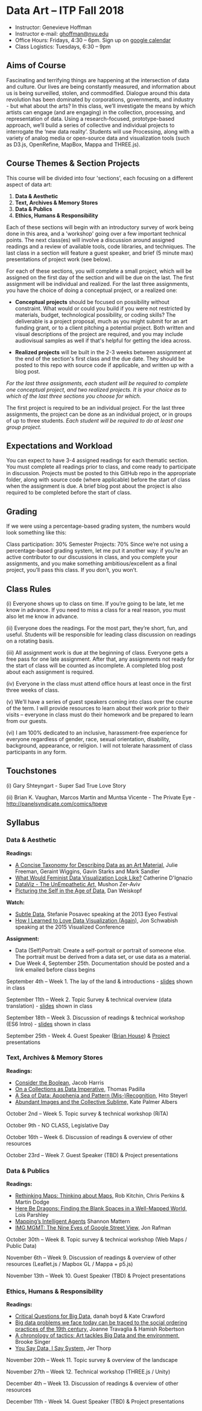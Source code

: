 # Data Art –  ITP Fall 2018

* Instructor: Genevieve Hoffman
* Instructor e-mail: ghoffman@nyu.edu
* Office Hours: Fridays, 4:30 – 6pm. Sign up on [google calendar](https://calendar.google.com/calendar/selfsched?sstoken=UU1URHpmUlVpc1JyfGRlZmF1bHR8ZmQ4YjEyYjA2M2NjZTc0MjM0OGU0YmMzZDQ3OWU5Yzk)
* Class Logistics: Tuesdays, 6:30 – 9pm 

## Aims of Course

Fascinating and terrifying things are happening at the intersection of data and culture. Our lives are being constantly measured, and information about us is being surveilled, stolen, and commodified. Dialogue around this data revolution has been dominated by corporations, governments, and industry - but what about the arts? In this class, we’ll investigate the means by which artists can engage (and are engaging) in the collection, processing, and representation of data. Using a research-focused, prototype-based approach, we’ll build a series of collective and individual projects to interrogate the ‘new data reality’. Students will use Processing, along with a variety of analog media or open-source data and visualization tools (such as D3.js, OpenRefine, MapBox, Mappa and THREE.js).

## Course Themes & Section Projects

This course will be divided into four 'sections', each focusing on a different aspect of data art:

1. **Data & Aesthetic**
2. **Text, Archives & Memory Stores**
3. **Data & Publics**
4. **Ethics, Humans & Responsibility**

Each of these sections will begin with an introductory survey of work being done in this area, and a 'workshop' going over a few important technical points. The next class(es) will involve a discussion around assigned readings and a review of available tools, code libraries, and techniques. The last class in a section will feature a guest speaker, and brief (5 minute max) presentations of project work (see below).

For each of these sections, you will complete a small project, which will be assigned on the first day of the section and will be due on the last. The first assignment will be individual and realized. For the last three assignments, you have the choice of doing a conceptual project, or a realized one:

* **Conceptual projects** should be focused on possibility without constraint. What would or could you build if you were not restricted by materials, budget, technological possibility, or coding skills? The deliverable is a project proposal, much as you might submit for an art funding grant, or to a client pitching a potential project. Both written and visual descriptions of the project are required, and you may include audiovisual samples as well if that's helpful for getting the idea across. 

* **Realized projects** will be built in the 2-3 weeks between assignment at the end of the section's first class and the due date. They should be posted to this repo with source code if applicable, and written up with a blog post.

*For the last three assignments, each student will be required to complete one conceptual project, and two realized projects. It is your choice as to which of the last three sections you choose for which.*

The first project is required to be an individual project. For the last three assignments, the project can be done as an individual project, or in groups of up to three students. *Each student will be required to do at least one group project.*

## Expectations and Workload

You can expect to have 3-4 assigned readings for each thematic section. You must complete all readings prior to class, and come ready to participate in discussion. Projects must be posted to this GitHub repo in the appropriate folder, along with source code (where applicable) before the start of class when the assignment is due. A brief blog post about the project is also required to be completed before the start of class. 

## Grading

If we were using a percentage-based grading system, the numbers would look something like this:

Class participation: 30%
Semester Projects: 70%
Since we’re not using a percentage-based grading system, let me put it another way: if you’re an active contributor to our discussions in class, and you complete your assignments, and you make something ambitious/excellent as a final project, you’ll pass this class. If you don’t, you won’t.

## Class Rules

(i) Everyone shows up to class on time. If you’re going to be late, let me know in advance. If you need to miss a class for a real reason, you must also let me know in advance.

(ii) Everyone does the readings. For the most part, they’re short, fun, and useful. Students will be responsible for leading class discussion on readings on a rotating basis.

(iii) All assignment work is due at the beginning of class. Everyone gets a free pass for one late assignment. After that, any assignments not ready for the start of class will be counted as incomplete. A completed blog post about each assignment is required.

(iv) Everyone in the class must attend office hours at least once in the first three weeks of class.

(v) We’ll have a series of guest speakers coming into class over the course of the term. I will provide resources to learn about their work prior to their visits – everyone in class must do their homework and be prepared to learn from our guests.

(vi) I am 100% dedicated to an inclusive, harassment-free experience for everyone regardless of gender, race, sexual orientation, disability, background, appearance, or religion. I will not tolerate harassment of class participants in any form.

## Touchstones

(i) Gary Shteyngart - Super Sad True Love Story

(ii) Brian K. Vaughan, Marcos Martin and Muntsa Vicente - The Private Eye - http://panelsyndicate.com/comics/tpeye

## Syllabus

### Data & Aesthetic

**Readings:**
* [A Concise Taxonomy for Describing Data as an Art Material,](http://www.mitpressjournals.org/doi/pdf/10.1162/LEON_a_01414) Julie Freeman, Geraint Wiggins, Gavin Starks and Mark Sandler
* [What Would Feminist Data Visualization Look Like?](https://civic.mit.edu/feminist-data-visualization) Catherine D'Ignazio
* [DataViz - The UnEmpathetic Art,](https://responsibledata.io/dataviz-the-unempathetic-art/) Mushon Zer-Aviv
* [Picturing the Self in the Age of Data,](http://proxy.library.nyu.edu/login?url=http://search.ebscohost.com/login.aspx?direct=true&db=asu&AN=96975438&site=ehost-live) Dan Weiskopf

**Watch:**
* [Subtle Data,](https://vimeo.com/72246588) Stefanie Posavec speaking at the 2013 Eyeo Festival
* [How I Learned to Love Data Visualization (Again),](https://vimeo.com/159297152) Jon Schwabish speaking at the 2015 Visualized Conference

**Assignment:** 
* Data (Self)Portrait: Create a self-portrait or portrait of someone else. The portrait must be derived from a data set, or use data as a material.
* Due Week 4, September 25th. Documentation should be posted and a link emailed before class begins

September 4th – Week 1. The lay of the land & introductions - [slides](https://drive.google.com/open?id=1kgTB-9lz4qS0vNXsMAGZpL9nSZWpjmgD) shown in class

September 11th – Week 2. Topic Survey & technical overview (data translation) - [slides](https://drive.google.com/open?id=1lZocBzoTYxg54XfVdBbSKh30wq6pnhFb) shown in class

September 18th – Week 3. Discussion of readings & technical workshop (ES6 Intro) - [slides](https://drive.google.com/file/d/1wK1-iiQkN0Upe5ulnRf9KZaftPBptr1i/view?usp=sharing) shown in class

September 25th - Week 4. Guest Speaker ([Brian House](https://brianhouse.net/)) & [Project](https://github.com/veev/DataArtFall2018/wiki/Data-(Self)-Portrait) presentations

### Text, Archives & Memory Stores

**Readings:**
* [Consider the Boolean,](https://source.opennews.org/articles/consider-boolean) Jacob Harris
* [On a Collections as Data Imperative,](http://digitalpreservation.gov/meetings/dcs16/tpadilla_OnaCollectionsasDataImperative_final.pdf) Thomas Padilla
* [A Sea of Data: Apophenia and Pattern (Mis-)Recognition,](http://www.e-flux.com/journal/72/60480/a-sea-of-data-apophenia-and-pattern-mis-recognition/) Hito Steyerl
* [Abundant Images and the Collective Sublime,](http://circulationexchange.org/articles/abundantimages.html) Kate Palmer Albers

October 2nd – Week 5. Topic survey & technical workshop (RiTA)

October 9th - NO CLASS, Legislative Day 

October 16th – Week 6. Discussion of readings & overview of other resources

October 23rd – Week 7. Guest Speaker (TBD) & Project presentations

### Data & Publics

**Readings:**

* [Rethinking Maps: Thinking about Maps,](https://makingmaps.files.wordpress.com/2009/08/rethinking_maps_introduction_pageproof.pdf) Rob Kitchin, Chris Perkins & Martin Dodge
* [Here Be Dragons: Finding the Blank Spaces in a Well-Mapped World,](http://www.vqronline.org/essays-articles/2017/01/here-be-dragons) Lois Parshley
* [Mapping’s Intelligent Agents](https://placesjournal.org/article/mappings-intelligent-agents/) Shannon Mattern
* [IMG MGMT: The Nine Eyes of Google Street View,](http://artfcity.com/2009/08/12/img-mgmt-the-nine-eyes-of-google-street-view/) Jon Rafman

October 30th – Week 8. Topic survey & technical workshop (Web Maps / Public Data)

November 6th – Week 9. Discussion of readings & overview of other resources (Leaflet.js / Mapbox GL / Mappa + p5.js)

November 13th – Week 10. Guest Speaker (TBD) & Project presentations

### Ethics, Humans & Responsibility

**Readings:**
* [Critical Questions for Big Data,](https://people.cs.kuleuven.be/~bettina.berendt/teaching/ViennaDH15/boyd_crawford_2012.pdf) danah boyd & Kate Crawford
* [Big data problems we face today can be traced to the social ordering practices of the 19th century,](http://blogs.lse.ac.uk/impactofsocialsciences/2015/10/13/ideological-inheritances-in-the-data-revolution/) Joanne Travaglia & Hamish Robertson
* [A chronology of tactics: Art tackles Big Data and the environment,](http://journals.sagepub.com/doi/abs/10.1177/2053951716665869) Brooke Singer
* [You Say Data, I Say System,](https://hackernoon.com/you-say-data-i-say-system-54e84aa7a421) Jer Thorp

November 20th – Week 11. Topic survey & overview of the landscape

November 27th – Week 12. Technical workshop (THREE.js / Unity)

December 4th – Week 13. Discussion of readings & overview of other resources

December 11th - Week 14. Guest Speaker (TBD) & Project presentations
